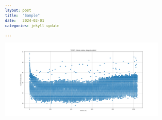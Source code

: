 ```yaml
---
layout: post
title:  "Sample"
date:   2024-02-01
categories: jekyll update

---
```


![image description](_site/assets/images/test2.png)
